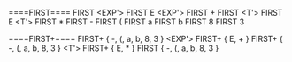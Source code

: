 ====FIRST====
<EXP> FIRST <T>
<EXP'> FIRST E
<EXP'> FIRST +
<T> FIRST <F>
<T'> FIRST E
<T'> FIRST *
<F> FIRST -
<F> FIRST (
<F> FIRST a
<F> FIRST b
<F> FIRST 8
<F> FIRST 3

====FIRST+====
<EXP> FIRST+ { -, (, a, b, 8, 3 }
<EXP'> FIRST+ { E, + }
<T> FIRST+ { -, (, a, b, 8, 3 }
<T'> FIRST+ { E, * }
<F> FIRST { -, (, a, b, 8, 3 }

